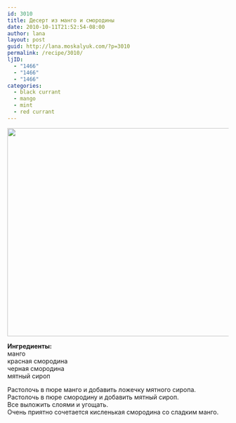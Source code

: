 ```yaml
---
id: 3010
title: Десерт из манго и смородины
date: 2010-10-11T21:52:54-08:00
author: lana
layout: post
guid: http://lana.moskalyuk.com/?p=3010
permalink: /recipe/3010/
ljID:
  - "1466"
  - "1466"
  - "1466"
categories:
  - black currant
  - mango
  - mint
  - red currant
---
```

<img loading="lazy" class="alignnone" title="dessert with mango and currants" src="http://farm5.static.flickr.com/4086/5073830633_887b4bc971_z.jpg" alt="" width="640" height="474" />

**Ингредиенты:**  
манго  
красная смородина  
черная смородина  
мятный сироп

Растолочь в пюре манго и добавить ложечку мятного сиропа.  
Растолочь в пюре смородину и добавить мятный сироп.  
Все выложить слоями и угощать.  
Очень приятно сочетается кисленькая смородина со сладким манго.